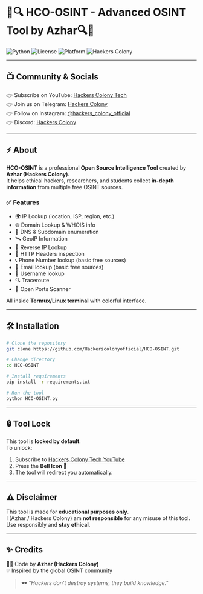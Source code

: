# 🚀🔍 HCO-OSINT - Advanced OSINT Tool by Azhar🔍🚀

![Python](https://img.shields.io/badge/Python-3.x-blue?logo=python)
![License](https://img.shields.io/badge/License-MIT-green)
![Platform](https://img.shields.io/badge/Platform-Termux%20%7C%20Linux-orange)
![Hackers Colony](https://img.shields.io/badge/Hackers-Colony-red?logo=github)

---

## 📺 Community & Socials  
👉 Subscribe on YouTube: [Hackers Colony Tech](https://youtube.com/@hackers_colony_tech?si=pvdCWZggTIuGb0ya)  
👉 Join us on Telegram: [Hackers Colony](https://t.me/hackersColony)  
👉 Follow on Instagram: [@hackers_colony_official](https://www.instagram.com/hackers_colony_official)  
👉 Discord: [Hackers Colony](https://discord.gg/Xpq9nCGD)  

---

## ⚡ About
**HCO-OSINT** is a professional **Open Source Intelligence Tool** created by **Azhar (Hackers Colony)**.  
It helps ethical hackers, researchers, and students collect **in-depth information** from multiple free OSINT sources.

### ✅ Features
- 🌍 IP Lookup (location, ISP, region, etc.)  
- 🌐 Domain Lookup & WHOIS info  
- 🔎 DNS & Subdomain enumeration  
- 🛰️ GeoIP Information  
- 🔄 Reverse IP Lookup  
- 📡 HTTP Headers inspection  
- 📞 Phone Number lookup (basic free sources)  
- 📧 Email lookup (basic free sources)  
- 👤 Username lookup  
- 🔍 Traceroute  
- 🚪 Open Ports Scanner  

All inside **Termux/Linux terminal** with colorful interface.

---

## 🛠️ Installation

```bash
# Clone the repository
git clone https://github.com/Hackerscolonyofficial/HCO-OSINT.git

# Change directory
cd HCO-OSINT

# Install requirements
pip install -r requirements.txt

# Run the tool
python HCO-OSINT.py
```

---

## 🔒 Tool Lock
This tool is **locked by default**.  
To unlock:
1. Subscribe to [Hackers Colony Tech YouTube](https://youtube.com/@hackers_colony_tech?si=pvdCWZggTIuGb0ya)  
2. Press the **Bell Icon 🔔**  
3. The tool will redirect you automatically.  

---

## ⚠️ Disclaimer
This tool is made for **educational purposes only**.  
I (Azhar / Hackers Colony) am **not responsible** for any misuse of this tool.  
Use responsibly and **stay ethical**.  

---

## ✨ Credits
👨‍💻 Code by **Azhar (Hackers Colony)**  
💡 Inspired by the global OSINT community  

> 🕶️ *"Hackers don’t destroy systems, they build knowledge."*
